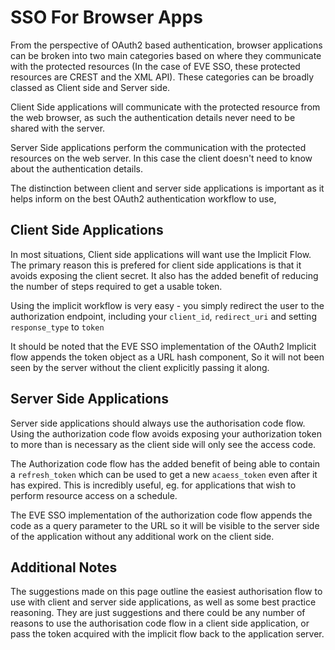 # SSO For Browser Apps

From the perspective of OAuth2 based authentication, browser applications
 can be broken into two main categories based on where they communicate with
 the protected resources (In the case of EVE SSO, these protected resources
 are CREST and the XML API). These categories can be broadly classed as Client
 side and Server side.

Client Side applications will communicate with the protected resource from
 the web browser, as such the authentication details never need to be shared
 with the server.

Server Side applications perform the communication with the protected
 resources on the web server. In this case the client doesn't need to know
 about the authentication details.

The distinction between client and server side applications is important as
 it helps inform on the best OAuth2 authentication workflow to use,

## Client Side Applications

In most situations, Client side applications will want use the Implicit Flow.
 The primary reason this is prefered for client side applications is that it
 avoids exposing the client secret. It also has the added benefit of reducing
 the number of steps required to get a usable token.

Using the implicit workflow is very easy - you simply redirect the user to the
 authorization endpoint, including your `client_id`, `redirect_uri` and setting
 `response_type` to `token`

It should be noted that the EVE SSO implementation of the OAuth2 Implicit flow
 appends the token object as a URL hash component, So it will not been seen by
 the server without the client explicitly passing it along.

## Server Side Applications

Server side applications should always use the authorisation code flow. Using
 the authorization code flow avoids exposing your authorization token to
 more than is necessary as the client side will only see the access code.

The Authorization code flow has the added benefit of being able to contain a
 `refresh_token` which can be used to get a new `acaess_token` even after it
 has expired. This is incredibly useful, eg. for applications that wish to
 perform resource access on a schedule.

The EVE SSO implementation of the authorization code flow appends the code as a
 query parameter to the URL so it will be visible to the server side of the
 application without any additional work on the client side.

## Additional Notes

The suggestions made on this page outline the easiest authorisation flow to use
 with client and server side applications, as well as some best practice reasoning.
 They are just suggestions and there could be any number of reasons to use the
 authorisation code flow in a client  side application, or pass the token acquired
 with the implicit flow back to the application server.
